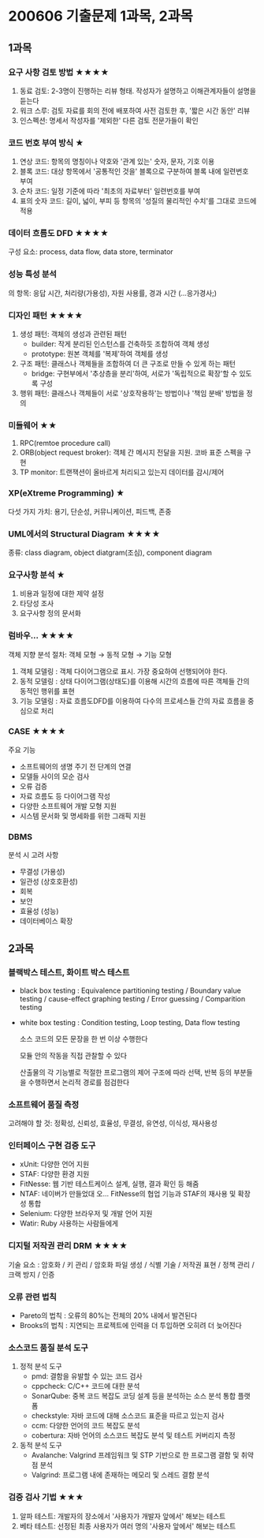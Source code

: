 # 200606 기출문제 1과목, 2과목

## 1과목

### 요구 사항 검토 방법 ★★★★

1. 동료 검토: 2-3명이 진행하는 리뷰 형태. 작성자가 설명하고 이해관계자들이 설명을 듣는다
2. 워크 스루: 검토 자료를 회의 전에 배포하여 사전 검토한 후, '짧은 시간 동안' 리뷰
3. 인스펙션: 명세서 작성자를 '제외한' 다른 검토 전문가들이 확인



### 코드 번호 부여 방식 ★

1. 연상 코드: 항목의 명칭이나 약호와 '관계 있는' 숫자, 문자, 기호 이용
2. 블록 코드: 대상 항목에서 '공통적인 것을' 블록으로 구분하여 블록 내에 일련번호 부여
3. 순차 코드: 일정 기준에 따라 '최초의 자료부터' 일련번호를 부여
4. 표의 숫자 코드: 길이, 넓이, 부피 등 항목의 '성질의 물리적인 수치'를 그대로 코드에 적용



### 데이터 흐름도 DFD ★★★★

구성 요소: process, data flow, data store, terminator



### 성능 특성 분석

의 항목: 응답 시간, 처리량(가용성), 자원 사용률, 경과 시간 (...응가경사;)



### 디자인 패턴 ★★★★

1. 생성 패턴: 객체의 생성과 관련된 패턴
   * builder: 작게 분리된 인스턴스를 건축하듯 조합하여 객체 생성
   * prototype: 원본 객체를 '복제'하여 객체를 생성
2. 구조 패턴: 클래스나 객체들을 조합하여 더 큰 구조로 만들 수 있게 하는 패턴
   * bridge: 구현부에서 '추상층을 분리'하여, 서로가 '독립적으로 확장'할 수 있도록 구성
3. 행위 패턴: 클래스나 객체들이 서로 '상호작용하'는 방법이나 '책임 분배' 방법을 정의



### 미들웨어 ★★

1. RPC(remtoe procedure call)
2. ORB(object request broker): 객체 간 메시지 전달을 지원. 코바 표준 스펙을 구현
3. TP monitor: 트랜잭션이 올바르게 처리되고 있는지 데이터를 감시/제어



### XP(eXtreme Programming) ★

다섯 가지 가치: 용기, 단순성, 커뮤니케이션, 피드백, 존중



### UML에서의 Structural Diagram ★★★★

종류: class diagram, object diatgram(조심), component diagram



### 요구사항 분석 ★

1. 비용과 일정에 대한 제약 설정
2. 타당성 조사
3. 요구사항 정의 문서화



### 럼바우... ★★★★

객체 지향 분석 절차: 객체 모형 &rarr; 동적 모형 &rarr; 기능 모형

1. 객체 모델링
   : 객체 다이어그램으로 표시. 가장 중요하여 선행되어야 한다.
2. 동적 모델링
   : 상태 다이어그램(상태도)를 이용해 시간의 흐름에 따른 객체들 간의 동적인 행위를 표현
3. 기능 모델링
   : 자료 흐름도DFD를 이용하여 다수의 프로세스들 간의 자료 흐름을 중심으로 처리



### CASE ★★★★

주요 기능

* 소프트웨어의 생명 주기 전 단계의 연결
* 모델들 사이의 모순 검사
* 오류 검증
* 자료 흐름도 등 다이어그램 작성
* 다양한 소프트웨어 개발 모형 지원
* 시스템 문서화 및 명세화를 위한 그래픽 지원



### DBMS

분석 시 고려 사항

* 무결성 (가용성)
* 일관성 (상호호환성)
* 회복
* 보안
* 효율성 (성능)
* 데이터베이스 확장



## 2과목

### 블랙박스 테스트, 화이트 박스 테스트

* black box testing
  : Equivalence partitioning testing / Boundary value testing / cause-effect graphing testing / Error guessing / Comparition testing

* white box testing
  : Condition testing, Loop testing, Data flow testing

  소스 코드의 모든 문장을 한 번 이상 수행한다

  모듈 안의 작동을 직접 관찰할 수 있다

  산출물의 각 기능별로 적절한 프로그램의 제어 구조에 따라 선택, 반복 등의 부분들을 수행하면서 논리적 경로를 점검한다



### 소프트웨어 품질 측정

고려해야 할 것: 정확성, 신뢰성, 효율성, 무결성, 유연성, 이식성, 재사용성



### 인터페이스 구현 검증 도구

* xUnit: 다양한 언어 지원
* STAF: 다양한 환경 지원
* FitNesse: 웹 기반 테스트케이스 설계, 실행, 결과 확인 등 해줌
* NTAF: 네이버가 만들었대 오... FitNesse의 협업 기능과 STAF의 재사용 및 확장성 통합
* Selenium: 다양한 브라우저 및 개발 언어 지원
* Watir: Ruby 사용하는 사람들에게



### 디지털 저작권 관리 DRM ★★★★

기술 요소
: 암호화 / 키 관리 / 암호화 파일 생성 / 식별 기술 / 저작권 표현 / 정책 관리 / 크랙 방지 / 인증



### 오류 관련 법칙

* Pareto의 법칙
  : 오류의 80%는 전체의 20% 내에서 발견된다
* Brooks의 법칙
  : 지연되는 프로젝트에 인력을 더 투입하면 오히려 더 늦어진다                                                                                      



### 소스코드 품질 분석 도구

1. 정적 분석 도구
   * pmd: 결함을 유발할 수 있는 코드 검사
   * cppcheck: C/C++ 코드에 대한 분석
   * SonarQube: 중복 코드 복잡도 코딩 설계 등을 분석하는 소스 분석 통합 플랫폼
   * checkstyle: 자바 코드에 대해 소스코드 표준을 따르고 있는지 검사
   * ccm: 다양한 언어의 코드 복잡도 분석
   * cobertura: 자바 언어의 소스코드 복잡도 분석 및 테스트 커버리지 측정
2. 동적 분석 도구
   * Avalanche: Valgrind 프레임워크 및 STP 기반으로 한 프로그램 결함 및 취약점 분석
   * Valgrind: 프로그램 내에 존재하는 메모리 및 스레드 결함 분석



### 검증 검사 기법 ★★★

1. 알파 테스트: 개발자의 장소에서 '사용자가 개발자 앞에서' 해보는 테스트
2. 베타 테스트: 선정된 최종 사용자가 여러 명의 '사용자 앞에서' 해보는 테스트